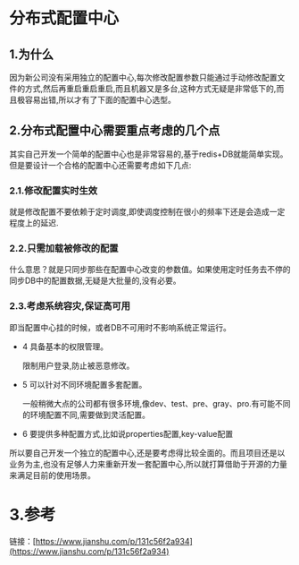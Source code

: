# 分布式配置中心

## 1.为什么

因为新公司没有采用独立的配置中心,每次修改配置参数只能通过手动修改配置文件的方式,然后再重启重启重启,而且机器又是多台,这种方式无疑是非常低下的,而且极容易出错,所以才有了下面的配置中心选型。

## 2.分布式配置中心需要重点考虑的几个点

其实自己开发一个简单的配置中心也是非常容易的,基于redis+DB就能简单实现。但是要设计一个合格的配置中心还需要考虑如下几点:

### 2.1.修改配置实时生效

就是修改配置不要依赖于定时调度,即使调度控制在很小的频率下还是会造成一定程度上的延迟.

### 2.2.只需加载被修改的配置

什么意思？就是只同步那些在配置中心改变的参数值。如果使用定时任务去不停的同步DB中的配置数据,无疑是大批量的,没有必要。

### 2.3.考虑系统容灾,保证高可用

即当配置中心挂的时候，或者DB不可用时不影响系统正常运行。

* 4 具备基本的权限管理。

  限制用户登录,防止被恶意修改。

* 5 可以针对不同环境配置多套配置。

  一般稍微大点的公司都有很多环境,像dev、test、pre、gray、pro.有可能不同的环境配置不同,需要做到灵活配置。

* 6 要提供多种配置方式,比如说properties配置,key-value配置

所以要自己开发一个独立的配置中心,还是要考虑得比较全面的。而且项目还是以业务为主,也没有足够人力来重新开发一套配置中心,所以就打算借助于开源的力量来满足目前的使用场景。

# 3.参考

链接：[https://www.jianshu.com/p/131c56f2a934](https://www.jianshu.com/p/131c56f2a934)

